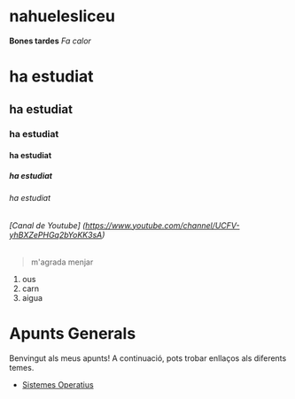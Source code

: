 # nahuelesliceu
**Bones tardes**
*Fa calor*
# ha estudiat
## ha estudiat
### ha estudiat
#### ha estudiat
##### ha estudiat
###### ha estudiat
###### [Canal de Youtube] (https://www.youtube.com/channel/UCFV-yhBXZePHGq2bYoKK3sA)
> m'agrada menjar
1. ous
2. carn
3. aigua
# Apunts Generals

Benvingut als meus apunts! A continuació, pots trobar enllaços als diferents temes.

- [Sistemes Operatius](sistemes_operatius/README.md)
